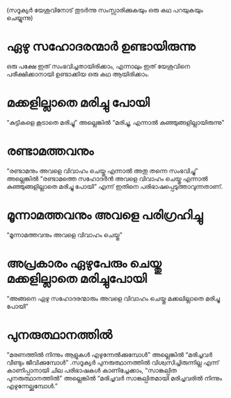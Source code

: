 (സദൂക്യർ യേശുവിനോട് തുടർന്നു സംസ്സാരിക്കുകയും ഒരു കഥ പറയുകയും ചെയ്യുന്നു)
# ഏഴു സഹോദരന്മാർ ഉണ്ടായിരുന്നു
ഒരു പക്ഷേ ഇത് സംഭവിച്ചതായിരിക്കാം, എന്നാലും ഇത് യേശുവിനെ പരീക്ഷിക്കാനായി ഉണ്ടാക്കിയ ഒരു കഥ ആയിരിക്കാം.
# മക്കളില്ലാതെ മരിച്ചു പോയി
“കുട്ടികളെ കൂടാതെ മരിച്ചു” അല്ലെങ്കിൽ “മരിച്ചു, എന്നാൽ കുഞ്ഞുങ്ങളില്ലായിരുന്നു” 
# രണ്ടാമത്തവനും
“രണ്ടാമനും അവളെ വിവാഹം ചെയ്തു എന്നാൽ അതു തന്നെ സംഭവിച്ചു” അല്ലെങ്കിൽ “രണ്ടാമത്തെ സഹോദർൻ അവളെ വിവാഹം ചെയ്തു എന്നാൽ കുഞ്ഞുങ്ങളില്ലാതെ മരിച്ചു പോയി” എന്ന് ഇതിനെ പരിഭാഷപ്പെടുത്താവുന്നതാണ്.
# മൂന്നാമത്തവനും അവളെ പരിഗ്രഹിച്ചു
“മൂന്നാമത്തവനും അവളെ വിവാഹം ചെയ്തു”
# അപ്രകാരം ഏഴുപേരും ചെയ്തു മക്കളില്ലാതെ മരിച്ചുപോയി
“അങ്ങനെ ഏഴു സഹോദരന്മാരും അവളെ വിവാഹം ചെയ്തു മക്കലില്ലാതെ മരിച്ചു പോയി”
# പുനരുത്ഥാനത്തിൽ
“മരണത്തിൽ നിന്നും ആളുകൾ എഴുന്നേൽക്കുമ്പോൾ” അല്ലെങ്കിൽ “മരിച്ചവർ വീണ്ടും ജീവിക്കുമ്പോൾ” .സദൂക്യർ പുനരുത്ഥാനത്തിൽ വിശ്വസിച്ചിരുന്നില്ല എന്ന് കാണിപ്പാനായി ചില പരിഭാഷകൾ കാണിച്ചേക്കാം, “സാങ്കല്പിത പുനരുത്ഥാനത്തിൽ” അല്ലെങ്കിൽ “മരിച്ചവർ സാങ്കല്പിതമായി മരിച്ചവരിൽ നിന്നും എഴുന്നേല്ക്കുമ്പോൾ.”
